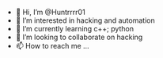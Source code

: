 - 👋 Hi, I’m @Huntrrrr01
- 👀 I’m interested in hacking and automation 
- 🌱 I’m currently learning c++; python 
- 💞️ I’m looking to collaborate on hacking 
- 📫 How to reach me ...

<!---
Huntrrrr01/Huntrrrr01 is a ✨ special ✨ repository because its `README.md` (this file) appears on your GitHub profile.
You can click the Preview link to take a look at your changes.
--->
